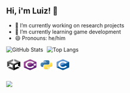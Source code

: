 ## Hi, i'm Luiz! 👋
- 🔭 I’m currently working on research projects
- 🌱 I’m currently learning game development
- 😄 Pronouns: he/him

<div style="display: flex; flex-direction: row; gap: 10px; align-items: center;">
  <picture>
    <source
      srcset="https://github-readme-stats.vercel.app/api?username=fprLuizZ&show_icons=true&theme=tokyonight&hide_border=true"
      media="(prefers-color-scheme: dark)"
    />
    <source
      srcset="https://github-readme-stats.vercel.app/api?username=fprLuizZ&show_icons=true&hide_border=true"
      media="(prefers-color-scheme: light), (prefers-color-scheme: no-preference)"
    />
    <img src="https://github-readme-stats.vercel.app/api?username=fprLuizZ&show_icons=true&hide_border=true" alt="GitHub Stats" style="display: inline-block;" />
  </picture>
  
  <a href="https://github.com/fprluizZ/github-readme-stats">
    <img src="https://github-readme-stats.vercel.app/api/top-langs/?username=fprLuizZ&size_weight=0.5&count_weight=0.5&hide_border=true&layout=donut&theme=tokyonight" alt="Top Langs" style="display: inline-block;" />
  </a>
</div>


<div style="display: inline_block"><br>
  <img align="center" alt="Rafa-Csharp" height="30" width="40" src="https://raw.githubusercontent.com/devicons/devicon/master/icons/unity/unity-original.svg">
  <img align="center" alt="Rafa-Csharp" height="30" width="40" src="https://raw.githubusercontent.com/devicons/devicon/master/icons/csharp/csharp-original.svg">
  <img align="center" alt="Rafa-Python" height="30" width="40" src="https://raw.githubusercontent.com/devicons/devicon/master/icons/python/python-original.svg">
  <img align="center" alt="Rafa-Csharp" height="30" width="40" src="https://raw.githubusercontent.com/devicons/devicon/master/icons/c/c-original.svg">
</div>

  ##
 
<div> 
  <a href = "mailto:luiz.prodrigues13@gmail.com"><img src="https://img.shields.io/badge/-Gmail-%23333?style=for-the-badge&logo=gmail&logoColor=white" target="_blank"></a>
</div>
